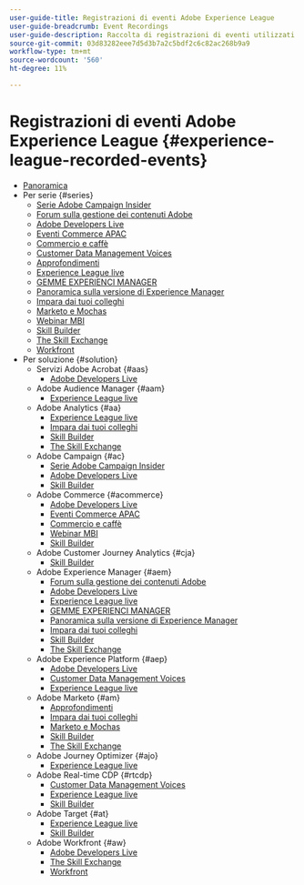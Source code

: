 ```yaml
---
user-guide-title: Registrazioni di eventi Adobe Experience League
user-guide-breadcrumb: Event Recordings
user-guide-description: Raccolta di registrazioni di eventi utilizzati per l'utilizzo dei prodotti Adobe Enterprise
source-git-commit: 03d83282eee7d5d3b7a2c5bdf2c6c82ac268b9a9
workflow-type: tm+mt
source-wordcount: '560'
ht-degree: 11%

---
```



# Registrazioni di eventi Adobe Experience League {#experience-league-recorded-events}

+ [Panoramica](overview.md)
+ Per serie {#series}
   + [Serie Adobe Campaign Insider](https://experienceleague.adobe.com/docs/events/adobe-campaign-insider-recordings/overview.html)
   + [Forum sulla gestione dei contenuti Adobe](https://experienceleague.adobe.com/docs/events/adobe-content-management-forum-recordings/overview.html)
   + [Adobe Developers Live](https://experienceleague.adobe.com/docs/events/adobe-developers-live-recordings/overview.html)
   + [Eventi Commerce APAC](https://experienceleague.adobe.com/docs/events/apac-commerce-recordings/overview.html)
   + [Commercio e caffè](https://experienceleague.adobe.com/docs/events/commerce-and-coffee-recordings/overview.html)
   + [Customer Data Management Voices](https://experienceleague.adobe.com/docs/events/customer-data-management-voices-recordings/overview.html)
   + [Approfondimenti](https://experienceleague.adobe.com/docs/events/deep-dives-recordings/overview.html)
   + [Experience League live](https://experienceleague.adobe.com/docs/events/experience-league-live-recordings/overview.html)
   + [GEMME EXPERIENCI MANAGER](https://experienceleague.adobe.com/docs/events/experience-manager-gems-recordings/overview.html)
   + [Panoramica sulla versione di Experience Manager](https://experienceleague.adobe.com/docs/events/aemcs-release-update-recordings/overview.html)
   + [Impara dai tuoi colleghi](https://experienceleague.adobe.com/docs/events/learn-from-your-peers-recordings/overview.html)
   + [Marketo e Mochas](https://experienceleague.adobe.com/docs/events/marketo-and-mochas-recordings/overview.html)
   + [Webinar MBI](https://experienceleague.adobe.com/docs/events/mbi-webinars-recordings/overview.html)
   + [Skill Builder](https://experienceleague.adobe.com/docs/events/skill-builder-recordings/overview.html)
   + [The Skill Exchange](https://experienceleague.adobe.com/docs/events/the-skill-exchange-recordings/overview.html)
   + [Workfront](https://experienceleague.adobe.com/docs/events/workfront-recordings/overview.html)
+ Per soluzione {#solution}
   + Servizi Adobe Acrobat {#aas}
      + [Adobe Developers Live](https://experienceleague.adobe.com/docs/events/adobe-developers-live-recordings/overview.html)
   + Adobe Audience Manager {#aam}
      + [Experience League live](https://experienceleague.adobe.com/docs/events/experience-league-live-recordings/overview.html)
   + Adobe Analytics {#aa}
      + [Experience League live](https://experienceleague.adobe.com/docs/events/experience-league-live-recordings/overview.html)
      + [Impara dai tuoi colleghi](https://experienceleague.adobe.com/docs/events/learn-from-your-peers-recordings/overview.html)
      + [Skill Builder](https://experienceleague.adobe.com/docs/events/skill-builder-recordings/overview.html)
      + [The Skill Exchange](https://experienceleague.adobe.com/docs/events/the-skill-exchange-recordings/overview.html)
   + Adobe Campaign {#ac}
      + [Serie Adobe Campaign Insider](https://experienceleague.adobe.com/docs/events/adobe-campaign-insider-recordings/overview.html)
      + [Adobe Developers Live](https://experienceleague.adobe.com/docs/events/adobe-developers-live-recordings/overview.html)
      + [Skill Builder](https://experienceleague.adobe.com/docs/events/skill-builder-recordings/overview.html)
   + Adobe Commerce {#acommerce}
      + [Adobe Developers Live](https://experienceleague.adobe.com/docs/events/adobe-developers-live-recordings/overview.html)
      + [Eventi Commerce APAC](https://experienceleague.adobe.com/docs/events/apac-commerce-recordings/overview.html)
      + [Commercio e caffè](https://experienceleague.adobe.com/docs/events/commerce-and-coffee-recordings/overview.html)
      + [Webinar MBI](https://experienceleague.adobe.com/docs/events/mbi-webinars-recordings/overview.html)
      + [Skill Builder](https://experienceleague.adobe.com/docs/events/skill-builder-recordings/overview.html)
   + Adobe Customer Journey Analytics {#cja}
      + [Skill Builder](https://experienceleague.adobe.com/docs/events/skill-builder-recordings/overview.html)
   + Adobe Experience Manager {#aem}
      + [Forum sulla gestione dei contenuti Adobe](https://experienceleague.adobe.com/docs/events/adobe-content-management-forum-recordings/overview.html)
      + [Adobe Developers Live](https://experienceleague.adobe.com/docs/events/adobe-developers-live-recordings/overview.html)
      + [Experience League live](https://experienceleague.adobe.com/docs/events/experience-league-live-recordings/overview.html)
      + [GEMME EXPERIENCI MANAGER](https://experienceleague.adobe.com/docs/events/experience-manager-gems-recordings/overview.html)
      + [Panoramica sulla versione di Experience Manager](https://experienceleague.adobe.com/docs/events/aemcs-release-update-recordings/overview.html)
      + [Impara dai tuoi colleghi](https://experienceleague.adobe.com/docs/events/learn-from-your-peers-recordings/overview.html)
      + [Skill Builder](https://experienceleague.adobe.com/docs/events/skill-builder-recordings/overview.html)
      + [The Skill Exchange](https://experienceleague.adobe.com/docs/events/the-skill-exchange-recordings/overview.html)
   + Adobe Experience Platform {#aep}
      + [Adobe Developers Live](https://experienceleague.adobe.com/docs/events/adobe-developers-live-recordings/overview.html)
      + [Customer Data Management Voices](https://experienceleague.adobe.com/docs/events/customer-data-management-voices-recordings/overview.html)
      + [Experience League live](https://experienceleague.adobe.com/docs/events/experience-league-live-recordings/overview.html)
   + Adobe Marketo {#am}
      + [Approfondimenti](https://experienceleague.adobe.com/docs/events/deep-dives-recordings/overview.html)
      + [Impara dai tuoi colleghi](https://experienceleague.adobe.com/docs/events/learn-from-your-peers-recordings/overview.html)
      + [Marketo e Mochas](https://experienceleague.adobe.com/docs/events/marketo-and-mochas-recordings/overview.html)
      + [Skill Builder](https://experienceleague.adobe.com/docs/events/skill-builder-recordings/overview.html)
      + [The Skill Exchange](https://experienceleague.adobe.com/docs/events/the-skill-exchange-recordings/overview.html)
   + Adobe Journey Optimizer {#ajo}
      + [Experience League live](https://experienceleague.adobe.com/docs/events/experience-league-live-recordings/overview.html)
   + Adobe Real-time CDP {#rtcdp}
      + [Customer Data Management Voices](https://experienceleague.adobe.com/docs/events/customer-data-management-voices-recordings/overview.html)
      + [Experience League live](https://experienceleague.adobe.com/docs/events/experience-league-live-recordings/overview.html)
      + [Skill Builder](https://experienceleague.adobe.com/docs/events/skill-builder-recordings/overview.html)
   + Adobe Target {#at}
      + [Experience League live](https://experienceleague.adobe.com/docs/events/experience-league-live-recordings/overview.html)
      + [Skill Builder](https://experienceleague.adobe.com/docs/events/skill-builder-recordings/overview.html)
   + Adobe Workfront {#aw}
      + [Adobe Developers Live](https://experienceleague.adobe.com/docs/events/adobe-developers-live-recordings/overview.html)
      + [The Skill Exchange](https://experienceleague.adobe.com/docs/events/the-skill-exchange-recordings/overview.html)
      + [Workfront](https://experienceleague.adobe.com/docs/events/workfront-recordings/overview.html)